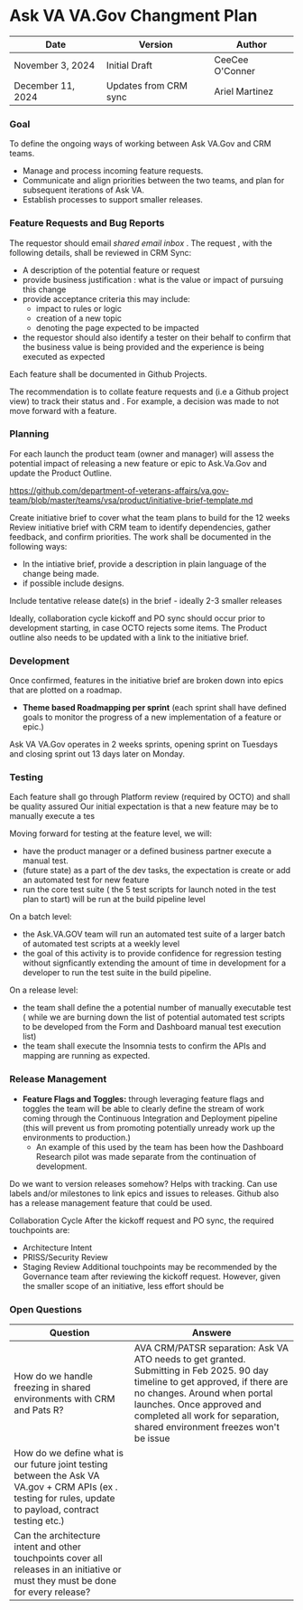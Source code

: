# Ask VA VA.Gov Changment Plan


| Date              | Version               | Author          |
| ----------------- | --------------------- | --------------- |
| November 3, 2024  | Initial Draft         | CeeCee O'Conner |
| December 11, 2024 | Updates from CRM sync | Ariel Martinez  |

### Goal

To define the ongoing ways of working between Ask VA.Gov and CRM teams.
- Manage and process incoming feature requests.
- Communicate and align priorities between the two teams, and plan for subsequent iterations of Ask VA.
- Establish processes to support smaller releases.

### Feature Requests and Bug Reports

The requestor should email *shared email inbox* . The request , with the following details, shall be reviewed in CRM Sync:
- A description of the potential feature or request
- provide business justification : what is the value or impact of pursuing this change
- provide acceptance criteria this may include:
    - impact to rules or logic
    - creation of a new topic
    - denoting the page expected to be impacted
 - the requestor should also identify a tester on their behalf to confirm that the business value is being provided and the experience is being executed as expected

Each feature shall be documented in Github Projects.

The recommendation is to collate feature requests and (i.e a Github project view) to track their status and . For example, a decision was made to not move forward with a feature.

### Planning

For each launch the product team (owner and manager) will assess the potential impact of releasing a new feature or epic to Ask.Va.Gov and update the Product Outline. 

https://github.com/department-of-veterans-affairs/va.gov-team/blob/master/teams/vsa/product/initiative-brief-template.md

Create initiative brief to cover what the team plans to build for the 12 weeks
Review initiative brief with CRM team to identify dependencies, gather feedback, and confirm priorities.
The work shall be documented in the following ways: 
- In the intiative brief, provide a description in plain language of the change being made.
- if possible include designs.



Include tentative release date(s) in the brief - ideally 2-3 smaller releases

Ideally, collaboration cycle kickoff  and PO sync should occur prior to development starting, in case OCTO rejects some items. The Product outline also needs to be updated with a link to the initiative brief.

### Development

Once confirmed, features in the initiative brief are broken down into epics that are plotted on a roadmap. 
- **Theme based Roadmapping per sprint** (each sprint shall have defined goals to monitor the progress of a new implementation of a feature or epic.)

Ask VA VA.Gov operates in 2 weeks sprints, opening sprint on Tuesdays and closing sprint out 13 days later on Monday. 


### Testing
Each feature shall go through Platform review (required by OCTO) and shall be quality assured
Our initial expectation is that a new feature may be to manually execute a tes

Moving forward for testing at the feature level, we will:
- have the product manager or a defined business partner execute a manual test.
- (future state) as a part of the dev tasks, the expectation is create or add an automated test for new feature
- run the core test suite ( the 5 test scripts for launch noted in the test plan to start) will be run at the build pipeline level

On a batch level: 
- the Ask.VA.GOV team will run an automated test suite of a larger batch of automated test scripts at a weekly level
-  the goal of this activity is to provide confidence for regression testing without signficantly extending the amount of time in development for a developer to run the test suite in the build pipeline.

On a release level:
- the team shall define the a potential number of manually executable test ( while we are burning down the list of potential automated test scripts to be developed from the Form and Dashboard manual test execution list)
- the team shall execute the Insomnia tests to confirm the APIs and mapping are running as expected. 


### Release Management

- **Feature Flags and Toggles:** through leveraging feature flags and toggles the team will be able to clearly define the stream of work coming through the Continuous Integration and Deployment pipeline (this will prevent us from promoting potentially unready work up the environments to production.)  
  - An example of this used by the team has been how the Dashboard Research pilot was made separate from the continuation of development. 

Do we want to version releases somehow?
Helps with tracking. Can use labels and/or milestones to link epics and issues to releases.
Github also has a release management feature that could be used.

Collaboration Cycle
After the kickoff request and PO sync, the required touchpoints are:
- Architecture Intent
- PRISS/Security Review
- Staging Review 
Additional touchpoints may be recommended by the Governance team after reviewing the kickoff request. However, given the smaller scope of an initiative, less effort should be 

### Open Questions

| Question                                                                                                                                                  | Answere                                                                                                                                                                                                                                                                      |
| --------------------------------------------------------------------------------------------------------------------------------------------------------- | ---------------------------------------------------------------------------------------------------------------------------------------------------------------------------------------------------------------------------------------------------------------------------- |
| How do we handle freezing in shared environments with CRM and Pats R?                                                                                     | AVA CRM/PATSR separation: Ask VA ATO needs to get granted. Submitting in Feb 2025. 90 day timeline to get approved, if there are no changes. Around when portal launches. Once approved and completed all work for separation, shared environment freezes won't be issue<br> |
| How do we define what is our future joint testing between the Ask VA VA.gov + CRM APIs (ex . testing for rules, update to payload, contract testing etc.) |                                                                                                                                                                                                                                                                              |
| Can the architecture intent and other touchpoints cover all releases in an initiative or must they must be done for every release?                        |                                                                                                                                                                                                                                                                              |
